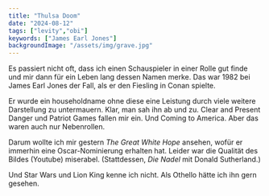 ```yaml
---
title: "Thulsa Doom"
date: "2024-08-12"
tags: ["levity","obi"]
keywords: ["James Earl Jones"]
backgroundImage: "/assets/img/grave.jpg"
---
```

Es passiert nicht oft, dass ich einen Schauspieler in einer Rolle gut finde und mir dann für ein Leben lang dessen Namen merke. Das war 1982 bei James Earl Jones der Fall, als er den Fiesling in Conan spielte.

Er wurde ein householdname ohne diese eine Leistung durch viele weitere Darstellung zu untermauern. Klar, man sah ihn ab und zu. Clear and Present Danger und Patriot Games fallen mir ein. Und Coming to America. Aber das waren auch nur Nebenrollen.

Darum wollte ich mir gestern <i>The Great White Hope</i> ansehen, wofür er immerhin eine Oscar-Nominierung erhalten hat. Leider war die Qualität des Bildes (Youtube) miserabel. (Stattdessen, <i>Die Nadel</i> mit Donald Sutherland.)

Und Star Wars und Lion King kenne ich nicht. Als Othello hätte ich ihn gern gesehen.